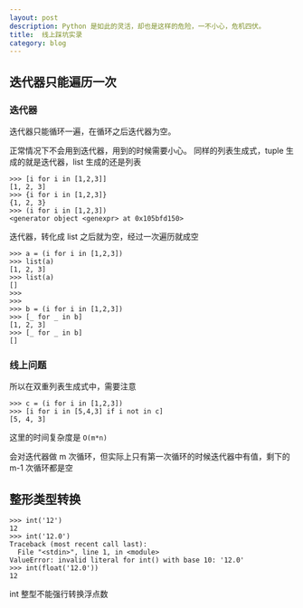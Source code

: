 ```yaml
---
layout: post
description: Python 是如此的灵活，却也是这样的危险，一不小心，危机四伏。
title:  线上踩坑实录
category: blog
---
```



## 迭代器只能遍历一次

### 迭代器

迭代器只能循环一遍，在循环之后迭代器为空。

正常情况下不会用到迭代器，用到的时候需要小心。
同样的列表生成式，tuple 生成的就是迭代器，list 生成的还是列表
```
>>> [i for i in [1,2,3]]
[1, 2, 3]
>>> {i for i in [1,2,3]}
{1, 2, 3}
>>> (i for i in [1,2,3])
<generator object <genexpr> at 0x105bfd150>
```

迭代器，转化成 list 之后就为空，经过一次遍历就成空

```
>>> a = (i for i in [1,2,3])
>>> list(a)
[1, 2, 3]
>>> list(a)
[]
>>>
>>>
>>> b = (i for i in [1,2,3])
>>> [_ for _ in b]
[1, 2, 3]
>>> [_ for _ in b]
[]
```

### 线上问题

所以在双重列表生成式中，需要注意

```
>>> c = (i for i in [1,2,3])
>>> [i for i in [5,4,3] if i not in c]
[5, 4, 3]
```

这里的时间复杂度是 `O(m*n)`

会对迭代器做 m 次循环，但实际上只有第一次循环的时候迭代器中有值，剩下的 m-1 次循环都是空


## 整形类型转换

```
>>> int('12')
12
>>> int('12.0')
Traceback (most recent call last):
  File "<stdin>", line 1, in <module>
ValueError: invalid literal for int() with base 10: '12.0'
>>> int(float('12.0'))
12
```

int 整型不能强行转换浮点数
